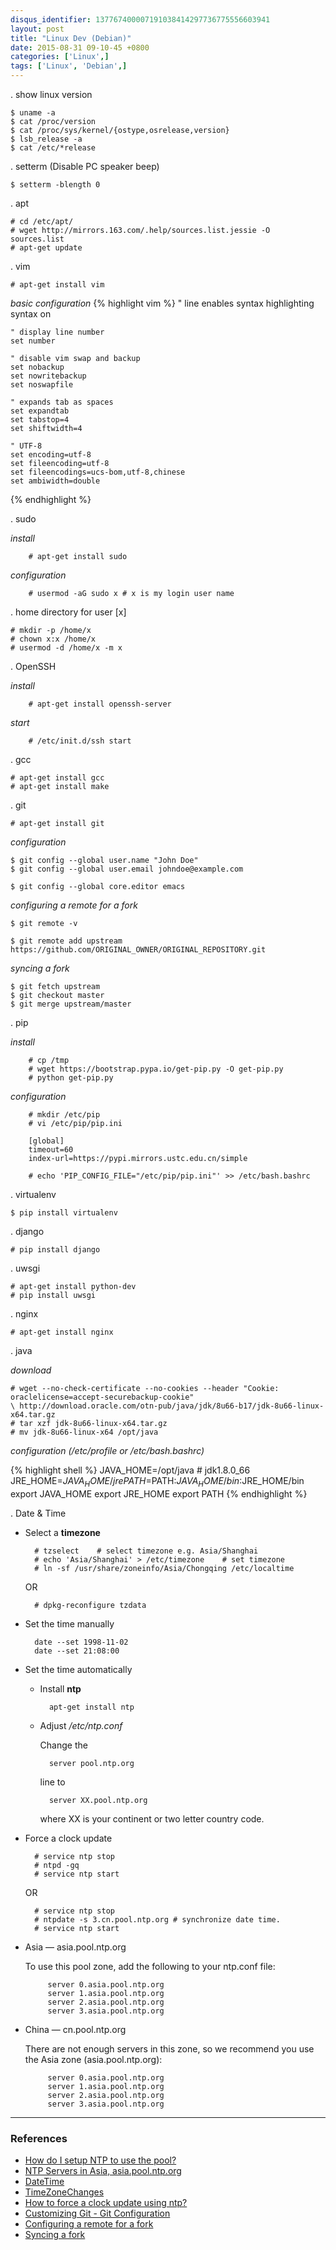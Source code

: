 ```yaml
---
disqus_identifier: 137767400007191038414297736775556603941
layout: post
title: "Linux Dev (Debian)"
date: 2015-08-31 09-10-45 +0800
categories: ['Linux',]
tags: ['Linux', 'Debian',]
---
```

. show linux version

    $ uname -a
    $ cat /proc/version
    $ cat /proc/sys/kernel/{ostype,osrelease,version}
    $ lsb_release -a
    $ cat /etc/*release

. setterm (Disable PC speaker beep)

    $ setterm -blength 0

. apt

    # cd /etc/apt/
    # wget http://mirrors.163.com/.help/sources.list.jessie -O sources.list
    # apt-get update

. vim

    # apt-get install vim

*basic configuration*
{% highlight vim %}
    " line enables syntax highlighting
    syntax on

    " display line number
    set number

    " disable vim swap and backup
    set nobackup
    set nowritebackup
    set noswapfile

    " expands tab as spaces
    set expandtab
    set tabstop=4
    set shiftwidth=4

    " UTF-8
    set encoding=utf-8
    set fileencoding=utf-8
    set fileencodings=ucs-bom,utf-8,chinese
    set ambiwidth=double
{% endhighlight %}

. sudo

*install*

        # apt-get install sudo

*configuration*

        # usermod -aG sudo x # x is my login user name

. home directory for user [x]

    # mkdir -p /home/x
    # chown x:x /home/x
    # usermod -d /home/x -m x

. OpenSSH

*install*

        # apt-get install openssh-server

*start*

        # /etc/init.d/ssh start

. gcc
    
    # apt-get install gcc
    # apt-get install make

. git

    # apt-get install git

*configuration*

    $ git config --global user.name "John Doe"
    $ git config --global user.email johndoe@example.com

    $ git config --global core.editor emacs

*configuring a remote for a fork*

    $ git remote -v
    
    $ git remote add upstream https://github.com/ORIGINAL_OWNER/ORIGINAL_REPOSITORY.git

*syncing a fork*

    $ git fetch upstream
    $ git checkout master
    $ git merge upstream/master

. pip

*install*

        # cp /tmp
        # wget https://bootstrap.pypa.io/get-pip.py -O get-pip.py
        # python get-pip.py

*configuration*

        # mkdir /etc/pip
        # vi /etc/pip/pip.ini

        [global]
        timeout=60
        index-url=https://pypi.mirrors.ustc.edu.cn/simple

        # echo 'PIP_CONFIG_FILE="/etc/pip/pip.ini"' >> /etc/bash.bashrc

. virtualenv

    $ pip install virtualenv

. django

    # pip install django

. uwsgi

    # apt-get install python-dev
    # pip install uwsgi

. nginx

    # apt-get install nginx

. java

*download*

    # wget --no-check-certificate --no-cookies --header "Cookie: oraclelicense=accept-securebackup-cookie"
    \ http://download.oracle.com/otn-pub/java/jdk/8u66-b17/jdk-8u66-linux-x64.tar.gz
    # tar xzf jdk-8u66-linux-x64.tar.gz
    # mv jdk-8u66-linux-x64 /opt/java

*configuration (/etc/profile or /etc/bash.bashrc)*

{% highlight shell %}
    JAVA_HOME=/opt/java # jdk1.8.0_66
    JRE_HOME=$JAVA_HOME/jre
    PATH=$PATH:$JAVA_HOME/bin:$JRE_HOME/bin
    export JAVA_HOME
    export JRE_HOME
    export PATH
{% endhighlight %}

. Date & Time

* Select a **timezone**

        # tzselect    # select timezone e.g. Asia/Shanghai
        # echo 'Asia/Shanghai' > /etc/timezone    # set timezone
        # ln -sf /usr/share/zoneinfo/Asia/Chongqing /etc/localtime

    OR

        # dpkg-reconfigure tzdata

* Set the time manually

        date --set 1998-11-02
        date --set 21:08:00

* Set the time automatically

    * Install **ntp**

            apt-get install ntp

    * Adjust */etc/ntp.conf*

        Change the

            server pool.ntp.org

        line to

            server XX.pool.ntp.org

        where XX is your continent or two letter country code.

* Force a clock update

        # service ntp stop
        # ntpd -gq
        # service ntp start

    OR

        # service ntp stop
        # ntpdate -s 3.cn.pool.ntp.org # synchronize date time.
        # service ntp start

* Asia — asia.pool.ntp.org

    To use this pool zone, add the following to your ntp.conf file:

           server 0.asia.pool.ntp.org
           server 1.asia.pool.ntp.org
           server 2.asia.pool.ntp.org
           server 3.asia.pool.ntp.org

* China — cn.pool.ntp.org

    There are not enough servers in this zone, so we recommend you use the Asia zone (asia.pool.ntp.org):

           server 0.asia.pool.ntp.org
           server 1.asia.pool.ntp.org
           server 2.asia.pool.ntp.org
           server 3.asia.pool.ntp.org
    
* * *

### References

* [How do I setup NTP to use the pool?](http://www.pool.ntp.org/en/use.html)
* [NTP Servers in Asia, asia.pool.ntp.org](http://www.pool.ntp.org/zone/asia)
* [DateTime](https://wiki.debian.org/DateTime)
* [TimeZoneChanges](https://wiki.debian.org/TimeZoneChanges)
* [How to force a clock update using ntp?](http://askubuntu.com/questions/254826/how-to-force-a-clock-update-using-ntp)
* [Customizing Git - Git Configuration](https://git-scm.com/book/en/v2/Customizing-Git-Git-Configuration)
* [Configuring a remote for a fork](https://help.github.com/articles/configuring-a-remote-for-a-fork/)
* [Syncing a fork](https://help.github.com/articles/syncing-a-fork/)
